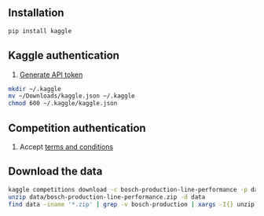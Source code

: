 ## Installation
```bash
pip install kaggle
```

## Kaggle authentication
1. [Generate API token](https://www.kaggle.com/docs/api)

```bash
mkdir ~/.kaggle
mv ~/Downloads/kaggle.json ~/.kaggle
chmod 600 ~/.kaggle/kaggle.json
```

## Competition authentication
1. Accept [terms and conditions](https://www.kaggle.com/competitions/bosch-production-line-performance)

## Download the data
```bash
kaggle competitions download -c bosch-production-line-performance -p data
unzip data/bosch-production-line-performance.zip -d data
find data -iname '*.zip' | grep -v bosch-production | xargs -I{} unzip {} -d data
```